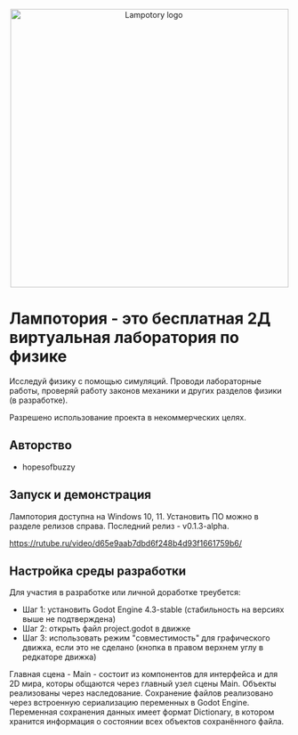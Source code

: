 <p align="center">
	<img src="assets/logo/github_logo.png" width="500" alt="Lampotory logo">
</p>

# Лампотория - это бесплатная 2Д виртуальная лаборатория по физике
Исследуй физику с помощью симуляций. Проводи лабораторные работы, проверяй работу законов механики и других разделов физики (в разработке).

Разрешено использование проекта в некоммерческих целях.

## Авторство
* hopesofbuzzy

## Запуск и демонстрация
Лампотория доступна на Windows 10, 11. Установить ПО можно в разделе релизов справа. Последний релиз - v0.1.3-alpha.

https://rutube.ru/video/d65e9aab7dbd6f248b4d93f1661759b6/

## Настройка среды разработки
Для участия в разработке или личной доработке треубется:

* Шаг 1: установить Godot Engine 4.3-stable (стабильность на версиях выше не подтверждена)
* Шаг 2: открыть файл project.godot в движке
* Шаг 3: использовать режим "совместимость" для графического движка, если это не сделано (кнопка в правом верхнем углу в редкаторе движка)

Главная сцена - Main - состоит из компонентов для интерфейса и для 2D мира, которы общаются через главный узел сцены Main. Объекты реализованы через наследование. Сохранение файлов реализовано через встроенную сериализацию переменных в Godot Engine. Переменная сохранения данных имеет формат Dictionary, в котором хранится информация о состоянии всех объектов сохранённого файла.
